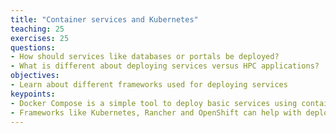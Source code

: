 ```yaml
---
title: "Container services and Kubernetes"
teaching: 25
exercises: 25
questions:
- How should services like databases or portals be deployed?
- What is different about deploying services versus HPC applications?
objectives:
- Learn about different frameworks used for deploying services
keypoints:
- Docker Compose is a simple tool to deploy basic services using containers
- Frameworks like Kubernetes, Rancher and OpenShift can help with deploying and managing complex containerized services.
---
```

